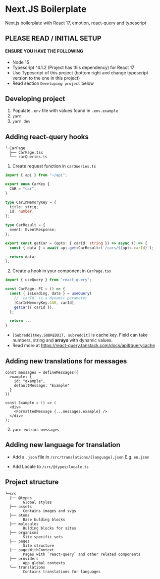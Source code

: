 # Next.JS Boilerplate

Next.js boilerplate with React 17, emotion, react-query and typescript

## PLEASE READ / INITIAL SETUP

#### ENSURE YOU HAVE THE FOLLOWING

- Node 15
- Typescript ^4.1.2 (Project has this dependency) for React 17
- Use Typescript of this project (bottom right and change typescript version to the one in this project)
- Read section `Developing project` below

## Developing project

1. Populate `.env` file with values found in `.env.example`
2. `yarn`
3. `yarn dev`

## Adding react-query hooks

```
└─CarPage
  ├── CarPage.tsx
  └── carQueries.ts
```

1. Create request function in `carQueries.ts`
```typescript
import { api } from "~/api";

export enum CarKey {
  CAR = "car",
}

type CarInMemoryKey = {
  title: strig;
  id: number;
};

type CarResult = {
  event: EventResponse;
};

export const getCar = (opts: { carId: string }) => async () => {
  const { data } = await api.get<CarResult>(`/cars/${opts.carId}`);

  return data;
};

```

2. Create a hook in your component in `CarPage.tsx`
```typescript
import { useQuery } from "react-query";

const CarPage: FC = () => {
  const { isLoading, data } = useQuery(
    // `carId` is a dynamic parameter
    [CarInMemoryKey.CAR, carId],
    getCar({ carId }),
  );

  return ...
}
```

- `[SubredditKey.SUBREDDIT, subreddit]` is cache key. 
  Field can take numbers, string and **arrays** with dynamic values.
- Read more at https://react-query.tanstack.com/docs/api#querycache


## Adding new translations for messages

```tsx
const messages = defineMessages({
  example: {
    id: "example",
    defaultMessage: "Example"
  }
})

const Example = () => (
  <div>
    <FormattedMessage {...messages.example} />
  </div>
);
```

2. `yarn extract-messages`


## Adding new language for translation

- Add a `.json` file in `/src/translations/[language].json` E.g. `en.json`

- Add Locale to `/src/@types/locale.ts`


## Project structure

```
└─src
  ├── @types
        Global styles
  ├── assets
        Contains images and svgs
  ├── atoms
        Base bulding blocks
  ├── molecules
        Bulding blocks for sites
  ├── organisms
        Site specific sets
  ├── pages
        Site structure
  ├── pagesWithContext
        Pages with `react-query` and other related components
  ├── providers
        App global contexts
  └── translations
        Contains translations for languages
```
